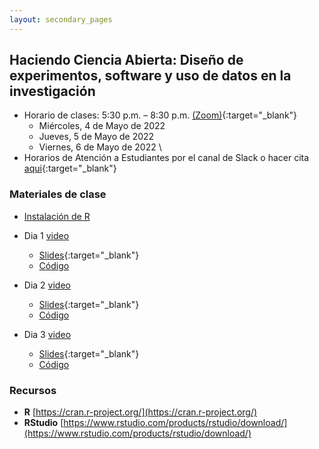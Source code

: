 ```yaml
---
layout: secondary_pages
---
```


## Haciendo Ciencia Abierta: Diseño de experimentos, software y uso de datos en la investigación


- Horario de clases:  5:30 p.m. – 8:30 p.m. [(Zoom)](https://uniandes-edu-co.zoom.us/j/84850930656?pwd=YjIxMFBuenFpWlowcld4dFhudkM3QT09){:target="_blank"}
	- Miércoles, 4 de Mayo de 2022
	- Jueves, 5 de Mayo de 2022
	- Viernes, 6 de Mayo de 2022
	\
- Horarios de Atención a Estudiantes por el canal de Slack o  hacer cita [aqui](https://calendly.com/i-sarmiento/horarios-atencion-estudiantes){:target="_blank"}
	

### Materiales de clase

- [Instalación de  R](https://rawcdn.githack.com/ignaciomsarmiento/BDML_USCO/53fbb98c1795eaa9c826135f3e12610d3027c896/Tutorials/01_Install_R/Install_R.html)


- Dia 1 [video]()
	- [Slides](){:target="_blank"} 
	- [Código]()
- Dia 2 [video]()
	- [Slides](){:target="_blank"} 
	- [Código]()	
- Dia 3 [video]()
	- [Slides](){:target="_blank"} 
	- [Código]()		




### Recursos

- **R**  [https://cran.r-project.org/](https://cran.r-project.org/)
- **RStudio**  [https://www.rstudio.com/products/rstudio/download/](https://www.rstudio.com/products/rstudio/download/)


